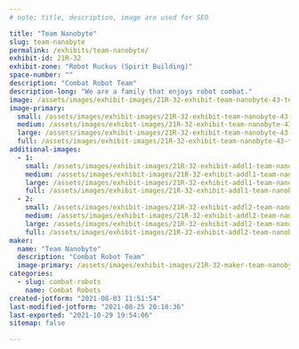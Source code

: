 ```yaml
---
# note: title, description, image are used for SEO

title: "Team Nanobyte"
slug: team-nanobyte
permalink: /exhibits/team-nanobyte/
exhibit-id: 21R-32
exhibit-zone: "Robot Ruckus (Spirit Building)"
space-number: ""
description: "Combat Robot Team"
description-long: "We are a family that enjoys robot combat."
image: /assets/images/exhibit-images/21R-32-exhibit-team-nanobyte-43-team-nanobyte-logo-771-large.jpg
image-primary: 
  small: /assets/images/exhibit-images/21R-32-exhibit-team-nanobyte-43-team-nanobyte-logo-771-small.jpg
  medium: /assets/images/exhibit-images/21R-32-exhibit-team-nanobyte-43-team-nanobyte-logo-771-medium.jpg
  large: /assets/images/exhibit-images/21R-32-exhibit-team-nanobyte-43-team-nanobyte-logo-771-large.jpg
  full: /assets/images/exhibit-images/21R-32-exhibit-team-nanobyte-43-team-nanobyte-logo-771-full.jpg
additional-images: 
  - 1:
    small: /assets/images/exhibit-images/21R-32-exhibit-addl1-team-nanobyte-cybershock-photo-small.jpg
    medium: /assets/images/exhibit-images/21R-32-exhibit-addl1-team-nanobyte-cybershock-photo-medium.jpg
    large: /assets/images/exhibit-images/21R-32-exhibit-addl1-team-nanobyte-cybershock-photo-large.jpg
    full: /assets/images/exhibit-images/21R-32-exhibit-addl1-team-nanobyte-cybershock-photo-full.jpg
  - 2:
    small: /assets/images/exhibit-images/21R-32-exhibit-addl2-team-nanobyte-doomzday-pic-small.jpg
    medium: /assets/images/exhibit-images/21R-32-exhibit-addl2-team-nanobyte-doomzday-pic-medium.jpg
    large: /assets/images/exhibit-images/21R-32-exhibit-addl2-team-nanobyte-doomzday-pic-large.jpg
    full: /assets/images/exhibit-images/21R-32-exhibit-addl2-team-nanobyte-doomzday-pic-full.jpg
maker: 
  name: "Team Nanobyte"
  description: "Combat Robot Team"
  image-primary: /assets/images/exhibit-images/21R-32-maker-team-nanobyte-team-nanobyte-logo-medium.jpg
categories: 
  - slug: combat-robots
    name: Combat Robots
created-jotform: "2021-08-03 11:51:54"
last-modified-jotform: "2021-08-25 20:18:36"
last-exported: "2021-10-29 19:54:06"
sitemap: false

---
```

